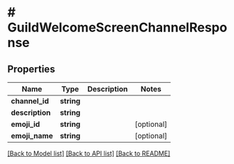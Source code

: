 # # GuildWelcomeScreenChannelResponse

## Properties

Name | Type | Description | Notes
------------ | ------------- | ------------- | -------------
**channel_id** | **string** |  |
**description** | **string** |  |
**emoji_id** | **string** |  | [optional]
**emoji_name** | **string** |  | [optional]

[[Back to Model list]](../../README.md#models) [[Back to API list]](../../README.md#endpoints) [[Back to README]](../../README.md)
